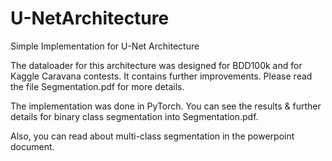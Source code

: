 # U-NetArchitecture
Simple Implementation for U-Net Architecture

The dataloader for this architecture was designed for BDD100k and for Kaggle Caravana contests.
It contains further improvements. Please read the file Segmentation.pdf for more details.

The implementation was done in PyTorch.
You can see the results & further details for binary class segmentation into Segmentation.pdf.

Also, you can read about multi-class segmentation in the powerpoint document.
